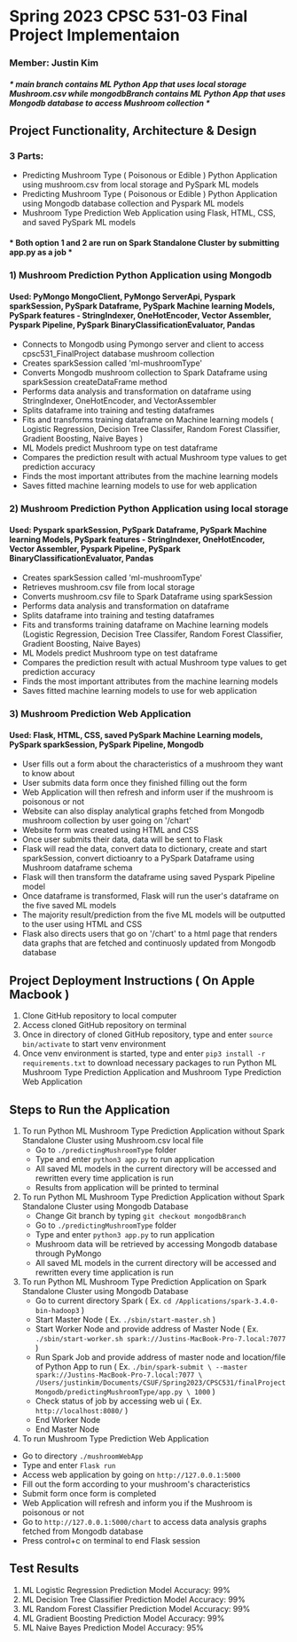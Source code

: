 # Spring 2023 CPSC 531-03 Final Project Implementaion
### Member: Justin Kim

##### * main branch contains ML Python App that uses local storage Mushroom.csv while mongodbBranch contains ML Python App that uses Mongodb database to access Mushroom collection *

## Project Functionality, Architecture & Design
### 3 Parts:
   - Predicting Mushroom Type ( Poisonous or Edible ) Python Application using mushroom.csv from local storage and PySpark ML models
   - Predicting Mushroom Type ( Poisonous or Edible ) Python Application using Mongodb database collection and Pyspark ML models
   - Mushroom Type Prediction Web Application using Flask, HTML, CSS, and saved PySpark ML models

#### * Both option 1 and 2 are run on Spark Standalone Cluster by submitting app.py as a job *


### 1) Mushroom Prediction Python Application using Mongodb
#### Used: PyMongo MongoClient, PyMongo ServerApi, Pyspark sparkSession, PySpark Dataframe, PySpark Machine learning Models, PySpark features - StringIndexer, OneHotEncoder, Vector Assembler, Pyspark Pipeline, PySpark BinaryClassificationEvaluator, Pandas
   - Connects to Mongodb using Pymongo server and client to access cpsc531_FinalProject database mushroom collection
   - Creates sparkSession called 'ml-mushroomType'
   - Converts Mongodb mushroom collection to Spark Dataframe using sparkSession createDataFrame method
   - Performs data analysis and transformation on dataframe using StringIndexer, OneHotEncoder, and VectorAssembler
   - Splits dataframe into training and testing dataframes
   - Fits and transforms training dataframe on Machine learning models ( Logistic Regression, Decision Tree Classifer, Random Forest Classifier, Gradient Boosting, Naive Bayes )
   - ML Models predict Mushroom type on test dataframe
   - Compares the prediction result with actual Mushroom type values to get prediction accuracy
   - Finds the most important attributes from the machine learning models
   - Saves fitted machine learning models to use for web application


### 2) Mushroom Prediction Python Application using local storage
#### Used: Pyspark sparkSession, PySpark Dataframe, PySpark Machine learning Models, PySpark features - StringIndexer, OneHotEncoder, Vector Assembler, Pyspark Pipeline, PySpark BinaryClassificationEvaluator, Pandas
   - Creates sparkSession called 'ml-mushroomType'
   - Retrieves mushroom.csv file from local storage
   - Converts mushroom.csv file to Spark Dataframe using sparkSession
   - Performs data analysis and transformation on dataframe
   - Splits dataframe into training and testing dataframes
   - Fits and transforms training dataframe on Machine learning models (Logistic Regression, Decision Tree Classifer, Random Forest Classifier, Gradient Boosting, Naive Bayes)
   - ML Models predict Mushroom type on test dataframe
   - Compares the prediction result with actual Mushroom type values to get prediction accuracy
   - Finds the most important attributes from the machine learning models
   - Saves fitted machine learning models to use for web application


### 3) Mushroom Prediction Web Application
#### Used: Flask, HTML, CSS, saved PySpark Machine Learning models, PySpark sparkSession, PySpark Pipeline, Mongodb
   - User fills out a form about the characteristics of a mushroom they want to know about
   - User submits data form once they finished filling out the form
   - Web Application will then refresh and inform user if the mushroom is poisonous or not
   - Website can also display analytical graphs fetched from Mongodb mushroom collection by user going on '/chart' 
   - Website form was created using HTML and CSS
   - Once user submits their data, data will be sent to Flask
   - Flask will read the data, convert data to dictionary, create and start sparkSession, convert dictioanry to a PySpark Dataframe using Mushroom dataframe schema
   - Flask will then transform the dataframe using saved Pyspark Pipeline model
   - Once dataframe is transformed, Flask will run the user's dataframe on the five saved ML models
   - The majority result/prediction from the five ML models will be outputted to the user using HTML and CSS
   - Flask also directs users that go on '/chart' to a html page that renders data graphs that are fetched and continuosly updated from Mongodb database



## Project Deployment Instructions ( On Apple Macbook )
1. Clone GitHub repository to local computer
2. Access cloned GitHub repository on terminal
3. Once in directory of cloned GitHub repository, type and enter `source bin/activate` to start venv environment
4. Once venv environment is started, type and enter `pip3 install -r requirements.txt` to download necessary packages to run Python ML Mushroom Type Prediction Application and Mushroom Type Prediction Web Application



## Steps to Run the Application
1. To run Python ML Mushroom Type Prediction Application without Spark Standalone Cluster using Mushroom.csv local file
   -  Go to `./predictingMushroomType` folder
   -  Type and enter `python3 app.py` to run application
   -  All saved ML models in the current directory will be accessed and rewritten every time application is run
   -  Results from application will be printed to terminal
2. To run Python ML Mushroom Type Prediction Application without Spark Standalone Cluster using Mongodb Database
   -  Change Git branch by typing `git checkout mongodbBranch`
   -  Go to `./predictingMushroomType` folder
   -  Type and enter `python3 app.py` to run application
   -  Mushroom data will be retrieved by accessing Mongodb database through PyMongo
   -  All saved ML models in the current directory will be accessed and rewritten every time application is run
3. To run Python ML Mushroom Type Prediction Application on Spark Standalone Cluster using Mongodb Database
   - Go to current directory Spark ( Ex. `cd /Applications/spark-3.4.0-bin-hadoop3` )
   - Start Master Node ( Ex. `./sbin/start-master.sh` )
   - Start Worker Node and provide address of Master Node ( Ex. `./sbin/start-worker.sh spark://Justins-MacBook-Pro-7.local:7077` )
   - Run Spark Job and provide address of master node and location/file of Python App to run
    ( Ex. `./bin/spark-submit \
           --master spark://Justins-MacBook-Pro-7.local:7077 \
           /Users/justinkim/Documents/CSUF/Spring2023/CPSC531/finalProjectMongodb/predictingMushroomType/app.py \
           1000` )
   - Check status of job by accessing web ui ( Ex. `http://localhost:8080/` )
   - End Worker Node
   - End Master Node
 4. To run Mushroom Type Prediction Web Application
   - Go to directory `./mushroomWebApp`
   - Type and enter `Flask run`
   - Access web application by going on `http://127.0.0.1:5000`
   - Fill out the form according to your mushroom's characteristics
   - Submit form once form is completed
   - Web Application will refresh and inform you if the Mushroom is poisonous or not
   - Go to `http://127.0.0.1:5000/chart` to access data analysis graphs fetched from Mongodb database
   - Press control+c on terminal to end Flask session



## Test Results
   1. ML Logistic Regression Prediction Model Accuracy: 99%
   2. ML Decision Tree Classifier Prediction Model Accuracy: 99%
   3. ML Random Forest Classifier Prediction Model Accuracy: 99%
   4. ML Gradient Boosting Prediction Model Accuracy: 99%
   5. ML Naive Bayes Prediction Model Accuracy: 95%


